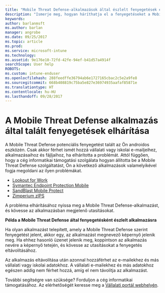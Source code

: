 ```yaml
---
title: "Mobile Threat Defense-alkalmazások által észlelt fenyegetések elhárítása Androidon | Microsoft Docs"
description: "Ismerje meg, hogyan háríthatja el a fenyegetéseket a Mobile Threat Defense alkalmazással Androidon."
keywords: 
author: barlanmsft
ms.author: barlan
manager: angrobe
ms.date: 09/25/2017
ms.topic: article
ms.prod: 
ms.service: microsoft-intune
ms.technology: 
ms.assetid: 9e176e10-72fd-42fe-94ef-b41d57a4914f
searchScope: User help
ROBOTS: 
ms.custom: intune-enduser
ms.openlocfilehash: 288feedffe36794ab6e1727165cbac2c5e2a9fe8
ms.sourcegitcommit: 668b408819c75ba5e827e36974935aafaf85871e
ms.translationtype: HT
ms.contentlocale: hu-HU
ms.lasthandoff: 09/28/2017
---
```

# <a name="resolve-a-threat-found-by-a-mobile-threat-defense-app"></a>A Mobile Threat Defense alkalmazás által talált fenyegetések elhárítása

A Mobile Threat Defense potenciális fenyegetést talált az Ön androidos eszközén. Csak akkor férhet ismét hozzá vállalati vagy iskolai e-mailjeihez, alkalmazásaihoz és fájljaihoz, ha elhárította a problémát. Attól függően, hogy a cég informatikai támogatási szolgálata hogyan állította be a Mobile Threat Defense szolgáltatást, Ön a következő alkalmazások valamelyikével fogja megoldani az ilyen problémákat.

* [Lookout for Work](you-need-to-resolve-a-threat-found-by-lookout-for-work-android.md)
* [Symantec Endpoint Protection Mobile](you-need-to-resolve-a-threat-found-by-skycure-android.md)
* [SandBlast Mobile Protect](you-need-to-resolve-a-threat-found-by-checkpoint-android.md)
* [Zimperium zIPS](you-need-to-resolve-a-threat-found-by-zips-android.md)

A probléma elhárításához nyissa meg a Mobile Threat Defense-alkalmazást, és kövesse az alkalmazásban megjelenő utasításokat.

**Példa a Mobile Threat Defense által fenyegetésként észlelt alkalmazásra**

Ha olyan alkalmazást telepített, amely a Mobile Threat Defense szerint fenyegetést jelent, akkor egy, az alkalmazást megnevező képernyő jelenik meg. Ha ehhez hasonló üzenet jelenik meg, koppintson az alkalmazás nevére a képernyő tetején, és kövesse az utasításokat a fenyegetés eltávolításához.

Az alkalmazás eltávolítása után azonnal hozzáférhet az e-mailekhez és más vállalati vagy iskolai adatokhoz. A vállalati e-mailekhez és más adatokhoz egészen addig nem férhet hozzá, amíg el nem távolítja az alkalmazást.

További segítségre van szüksége? Forduljon a cég informatikai támogatásához. Az elérhetőségét keresse meg a [Vállalati portál webhelyén](https://portal.manage.microsoft.com).

